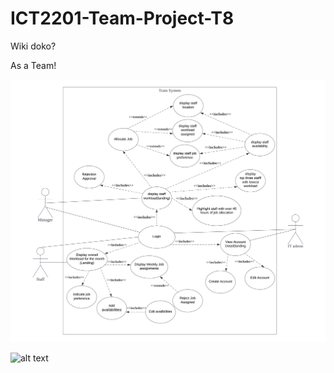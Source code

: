 # ICT2201-Team-Project-T8


Wiki doko?


As a Team!


![alt text](https://github.com/LawJunHao/ICT2201-Team-Project-T8/blob/main/Train%20Availability%20system.png?raw=true)


![alt text](https://cdn.discordapp.com/attachments/1018871585630846978/1021734433616830484/unknown.png?raw=true)

